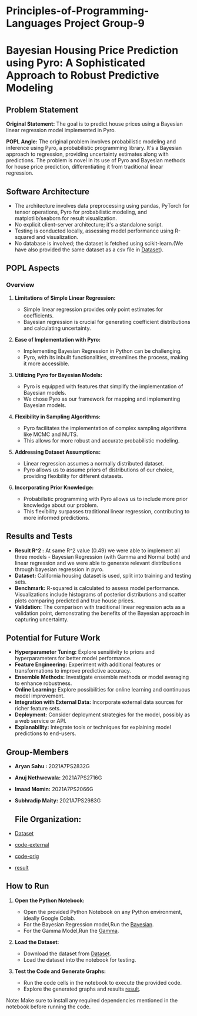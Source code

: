 # Principles-of-Programming-Languages Project Group-9 
# Bayesian Housing Price Prediction using Pyro: A Sophisticated Approach to Robust Predictive Modeling

## Problem Statement

**Original Statement:** The goal is to predict house prices using a Bayesian linear regression model implemented in Pyro.

**POPL Angle:** The original problem involves probabilistic modeling and inference using Pyro, a probabilistic programming library. It's a Bayesian approach to regression, providing uncertainty estimates along with predictions. The problem is novel in its use of Pyro and Bayesian methods for house price prediction, differentiating it from traditional linear regression.

## Software Architecture

- The architecture involves data preprocessing using pandas, PyTorch for tensor operations, Pyro for probabilistic modeling, and matplotlib/seaborn for result visualization.
- No explicit client-server architecture; it's a standalone script.
- Testing is conducted locally, assessing model performance using R-squared and visualization.
- No database is involved; the dataset is fetched using scikit-learn.(We have also provided the same dataset as a csv file in [Dataset](PoPL/Dataset/california_housing_data.csv)).

## POPL Aspects

### Overview

1. **Limitations of Simple Linear Regression:**
   - Simple linear regression provides only point estimates for coefficients.
   - Bayesian regression is crucial for generating coefficient distributions and calculating uncertainty.

2. **Ease of Implementation with Pyro:**
   - Implementing Bayesian Regression in Python can be challenging.
   - Pyro, with its inbuilt functionalities, streamlines the process, making it more accessible.

3. **Utilizing Pyro for Bayesian Models:**
   - Pyro is equipped with features that simplify the implementation of Bayesian models.
   - We chose Pyro as our framework for mapping and implementing Bayesian models.

4. **Flexibility in Sampling Algorithms:**
   - Pyro facilitates the implementation of complex sampling algorithms like MCMC and NUTS.
   - This allows for more robust and accurate probabilistic modeling.

5. **Addressing Dataset Assumptions:**
   - Linear regression assumes a normally distributed dataset.
   - Pyro allows us to assume priors of distributions of our choice, providing flexibility for different datasets.

6. **Incorporating Prior Knowledge:**
   - Probabilistic programming with Pyro allows us to include more prior knowledge about our problem.
   - This flexibility surpasses traditional linear regression, contributing to more informed predictions.
     
## Results and Tests

- **Result R^2 :** At same R^2 value (0.49) we were able to implement all three models - Bayesian Regression (with Gamma and Normal both) and linear regression and we were able to generate relevant distributions through bayesian regression in pyro.
- **Dataset:** California housing dataset is used, split into training and testing sets.
- **Benchmark:** R-squared is calculated to assess model performance. Visualizations include histograms of posterior distributions and scatter plots comparing predicted and true house prices.
- **Validation:** The comparison with traditional linear regression acts as a validation point, demonstrating the benefits of the Bayesian approach in capturing uncertainty.

## Potential for Future Work

- **Hyperparameter Tuning:** Explore sensitivity to priors and hyperparameters for better model performance.
- **Feature Engineering:** Experiment with additional features or transformations to improve predictive accuracy.
- **Ensemble Methods:** Investigate ensemble methods or model averaging to enhance robustness.
- **Online Learning:** Explore possibilities for online learning and continuous model improvement.
- **Integration with External Data:** Incorporate external data sources for richer feature sets.
- **Deployment:** Consider deployment strategies for the model, possibly as a web service or API.
- **Explanability:** Integrate tools or techniques for explaining model predictions to end-users.


## Group-Members
- **Aryan Sahu :** 2021A7PS2832G
- **Anuj Nethwewala:** 2021A7PS2716G
- **Imaad Momin:** 2021A7PS2066G
- **Subhradip Maity:** 2021A7PS2983G


  ## File Organization:
- [Dataset](PoPL/Dataset/california_housing_data.csv)
- [code-external](PoPL/code-external/Test_code.ipynb)
- [code-orig](PoPL/code-orig/BayesianRegression.ipynb)
- [result](PoPL/result)

## How to Run

1. **Open the Python Notebook:**
   - Open the provided Python Notebook on any Python environment, ideally Google Colab.
   - For the Bayesian Regression model,Run the [Bayesian](PoPL/code-orig/BayesianRegression.ipynb).
   - For the Gamma Model,Run the [Gamma](PoPL/code-orig/BayesianRegression(with_Gamma).ipynb).

2. **Load the Dataset:**
   - Download the dataset from [Dataset](PoPL/Dataset/california_housing_data.csv).
   - Load the dataset into the notebook for testing.

3. **Test the Code and Generate Graphs:**
   - Run the code cells in the notebook to execute the provided code.
   - Explore the generated graphs and results [result](PoPL/result).

Note: Make sure to install any required dependencies mentioned in the notebook before running the code.


